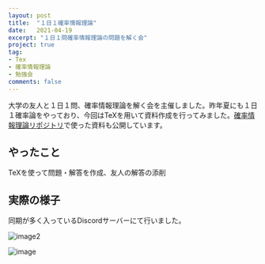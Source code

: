 ```yaml
---
layout: post
title:  "１日１確率情報理論"
date:   2021-04-19
excerpt: "１日１問確率情報理論の問題を解く会"
project: true
tag:
- Tex
- 確率情報理論
- 勉強会
comments: false
---
```

大学の友人と１日１問、確率情報理論を解く会を主催しました。昨年夏にも１日１確率論をやっており、今回はTeXを用いて資料作成を行ってみました。[確率情報理論リポジトリ](https://github.com/marbou090/ProbabilityInfPerDay)で使った資料も公開しています。

## やったこと
TeXを使って問題・解答を作成、友人の解答の添削

## 実際の様子
同期が多く入っているDiscordサーバーにて行いました。

![image2](https://cdn.discordapp.com/attachments/712655088119709716/833546682444677161/2021-04-19_12.36.48.png)


![image](https://cdn.discordapp.com/attachments/712655088119709716/833545439411175435/2021-04-19_12.31.51.png)